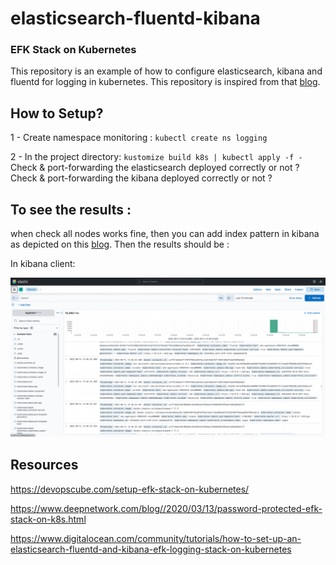 # elasticsearch-fluentd-kibana
### EFK Stack on Kubernetes
This repository is an example of how to configure elasticsearch, kibana and fluentd for logging in kubernetes. This repository is inspired from that [blog].  

## How to Setup?
1 - Create namespace monitoring : `kubectl create ns logging`

2 - In the project directory:
` kustomize build k8s | kubectl apply -f -
`
Check & port-forwarding the elasticsearch deployed correctly or not ?
Check & port-forwarding the kibana deployed correctly or not ?


## To see the results :
when check all nodes works fine, then you can add index pattern in kibana as depicted on this  [blog].
Then the results should be :

In kibana client:

![alt tag](https://github.com/ozgen/elasticsearch-fluentd-kibana/blob/main/result/kibana_result.png)



## Resources

https://devopscube.com/setup-efk-stack-on-kubernetes/

https://www.deepnetwork.com/blog//2020/03/13/password-protected-efk-stack-on-k8s.html

https://www.digitalocean.com/community/tutorials/how-to-set-up-an-elasticsearch-fluentd-and-kibana-efk-logging-stack-on-kubernetes

[blog]: https://devopscube.com/setup-efk-stack-on-kubernetes/
